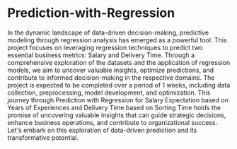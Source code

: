 # Prediction-with-Regression
In the dynamic landscape of data-driven decision-making, predictive modeling through regression analysis has emerged as a powerful tool. This project focuses on leveraging regression techniques to predict two essential business metrics: Salary and Delivery Time. Through a comprehensive exploration of the datasets and the application of regression models, we aim to uncover valuable insights, optimize predictions, and contribute to informed decision-making in the respective domains.
The project is expected to be completed over a period of 1 weeks, including data collection, preprocessing, model development, and optimization.
This journey through Prediction with Regression for Salary Expectation based on Years of Experiences and Delivery Time based on Sorting Time holds the promise of uncovering valuable insights that can guide strategic decisions, enhance business operations, and contribute to organizational success. Let's embark on this exploration of data-driven prediction and its transformative potential.
